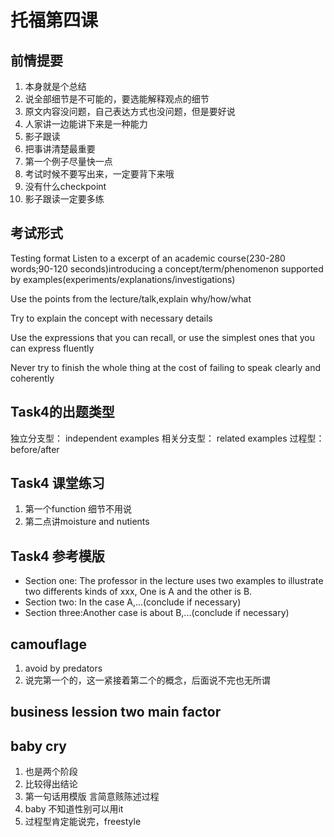 # 托福第四课

## 前情提要
1. 本身就是个总结
2. 说全部细节是不可能的，要选能解释观点的细节
3. 原文内容没问题，自己表达方式也没问题，但是要好说
4. 人家讲一边能讲下来是一种能力
5. 影子跟读
6. 把事讲清楚最重要
7. 第一个例子尽量快一点
8. 考试时候不要写出来，一定要背下来哦
9. 没有什么checkpoint
10. 影子跟读一定要多练

## 考试形式
Testing format
Listen to a excerpt of an academic course(230-280 words;90-120 seconds)introducing a concept/term/phenomenon supported by examples(experiments/explanations/investigations)

Use the points from the lecture/talk,explain why/how/what

Try to explain the concept with necessary details

Use the expressions that you can recall, or use the simplest ones that you can express fluently 

Never try to finish the whole thing at the cost of failing to speak clearly and coherently

## Task4的出题类型
独立分支型： independent examples
相关分支型： related examples
过程型： before/after

## Task4 课堂练习
1. 第一个function 细节不用说
2. 第二点讲moisture and nutients 

## Task4 参考模版
- Section one: The professor in the lecture uses two examples to illustrate two differents kinds of xxx, One is A and the other is B.
- Section two: In the case A,...(conclude if necessary)
- Section three:Another case is about B,...(conclude if necessary)

## camouflage 
1. avoid by predators 
2. 说完第一个的，这一紧接着第二个的概念，后面说不完也无所谓

## business lession two main factor 


## baby cry 
1. 也是两个阶段
2. 比较得出结论
3. 第一句话用模版 言简意赅陈述过程
4. baby  不知道性别可以用it
5. 过程型肯定能说完，freestyle

